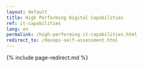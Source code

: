 ```yaml
---
layout: default
title: High Performing Digital Capabilities
ref: it-capabilities
lang: en
permalink: /high-performing-it-capabilities.html
redirect_to: /devops-self-assessment.html
---
```

<!--markdownlint-disable MD022-->
{% include page-redirect.md %}
